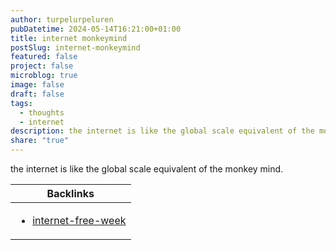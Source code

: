 ```yaml
---
author: turpelurpeluren
pubDatetime: 2024-05-14T16:21:00+01:00
title: internet monkeymind
postSlug: internet-monkeymind
featured: false
project: false
microblog: true
image: false
draft: false
tags:
  - thoughts
  - internet
description: the internet is like the global scale equivalent of the monkey mind.
share: "true"
---
```

the internet is like the global scale equivalent of the monkey mind. 

| Backlinks                                                              |
| ---------------------------------------------------------------------- |
| <ul><li>[internet-free-week](/posts/internet-free-week)</li></ul> |
